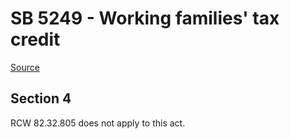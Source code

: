 # SB 5249 - Working families' tax credit

[Source](http://lawfilesext.leg.wa.gov/biennium/2023-24/Pdf/Bills/Senate%20Bills/5249.pdf)

## Section 4
RCW 82.32.805 does not apply to this act.

